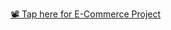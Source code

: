 [📽️ Tap here for E-Commerce Project](https://drive.google.com/file/d/1N4HjaY8NXyE9CvZ3okiMtUXeuMd5Nj-2/view?usp=sharing)
